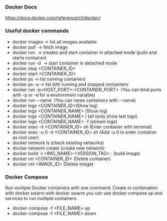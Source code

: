 ### Docker Docs 
https://docs.docker.com/reference/cli/docker/

### Useful docker commands

* docker images -> list all images available
* docker pull <IMAGE> -> fetch image
* docker run <IMAGE> -> creates and start container in attached mode (pulls and starts container)
* docker run -d <IMAGE> -> start container in detached mode
* docker stop <CONTAINER_ID>
* docker start <CONTAINER_ID>
* docker ps -> list running containers
* docker ps -a -> list bith running and stopped containters
* docker run -p<HOST_PORT>:<CONTAINER_PORT> <IMAGE> (You can bind ports with -p or -e for a environment variable)
* docker run --name <NAME> <IMAGE> (You can name containers with --name)
* docker logs <CONTAINER_ID>(Show log)
* docker logs <CONTAINER_NAME> (Show log)
* docker logs <CONTAINER_NAME> | tail (only show last logs)
* docker logs <CONTAINER_NAME> -f (stream logs)
* docker exec -it <CONTAINER_ID> sh (Enter container with terminal)
* docker exec -u 0 -it <CONTAINER_ID> sh (Add -u 0 to enter container as root user)
* docker network ls (check existing networks)
* docker network create <NAME> (create new network)
* docker build -t <IMG_NAME>:<VERSION_TAG> . (build image)
* docker rm <CONTAINER_ID> (Delete container)
* docker rmi <IMAGE_ID> (Delete image)

### Docker Compose

Run multiple Docker containers with one command.
Create in combination with docker swarm with docker swarm you can use docker compose up and services to run multiple
containers.

* docker-compose -f <FILE_NAME> up
* docker-compose -f <FILE_NAME> down
